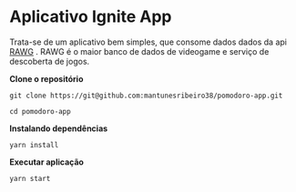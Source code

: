 # Aplicativo Ignite App
Trata-se de um aplicativo bem simples, que consome dados dados da api <a href="https://rawg.io/apidocs">RAWG</a> . RAWG é o maior banco de dados de videogame e serviço de descoberta de jogos.

**Clone o repositório**

```
git clone https://git@github.com:mantunesribeiro38/pomodoro-app.git

cd pomodoro-app
```
**Instalando dependências**

```
yarn install

```

**Executar aplicação**

```
yarn start
```

